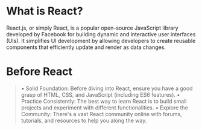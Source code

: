# What is React?
React.js, or simply React, is a popular open-source JavaScript library developed by Facebook for building dynamic and interactive user interfaces (UIs). It simplifies UI development by allowing developers to create reusable components that efficiently update and render as data changes.

# Before React
>&bull; Solid Foundation: Before diving into React, ensure you have a good grasp of HTML, CSS, and JavaScript (including ES6 features).
>&bull; Practice Consistently: The best way to learn React is to build small projects and experiment with different functionalities.
>&bull; Explore the Community: There's a vast React community online with forums, tutorials, and resources to help you along the way.




